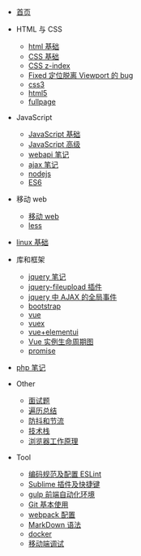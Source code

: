 - [首页](/)

- HTML 与 CSS

  - [html 基础](zh-cn/_html/html)
  - [CSS 基础](zh-cn/_css/CSS)
  - [CSS z-index](zh-cn/_css/CSS-z-index)
  - [Fixed 定位脱离 Viewport 的 bug](zh-cn/_css/Fixed定位脱离Viewport的bug)
  - [css3](zh-cn/_h5c3/css3)
  - [html5](zh-cn/_h5c3/html5)
  - [fullpage](zh-cn/_h5c3/fullpage)

- JavaScript

  - [JavaScript 基础](zh-cn/_JavaScript/JavaScript基础)
  - [JavaScript 高级](zh-cn/_JavaScript/JavaScript高级)
  - [webapi 笔记](zh-cn/_webApi/webapi笔记)
  - [ajax 笔记](zh-cn/_ajax/ajax笔记)
  - [nodejs](zh-cn/_nodejs/nodejs)
  - [ES6](zh-cn/_nodejs/ES6.md)

- 移动 web

  - [移动 web](zh-cn/_移动web/移动web)
  - [less](zh-cn/_移动web/less)

- [linux 基础](zh-cn/_linux/linux基础)

- 库和框架

  - [jquery 笔记](zh-cn/_jquery/jquery笔记)
  - [jquery-fileupload 插件](zh-cn/_jquery/jquery-fileupload插件的使用)
  - [jquery 中 AJAX 的全局事件](zh-cn/_jquery/jquery中AJAX的全局事件)
  - [bootstrap](zh-cn/_移动web/bootstrap)
  - [vue](zh-cn/_vue/vue)
  - [vuex](zh-cn/_vue/vuex)
  - [vue+elementui](zh-cn/_vue/vue+elementui)
  - [Vue 实例生命周期图](zh-cn/_vue/Vue实例生命周期图)
  - [promise](zh-cn/_vue/promise)

- [php 笔记](zh-cn/_php/php笔记)

- Other

  - [面试题](zh-cn/_other/面试题)
  - [遍历总结](zh-cn/_other/遍历总结)
  - [防抖和节流](zh-cn/_other/防抖和节流)
  - [技术栈](zh-cn/_other/技术栈)
  - [浏览器工作原理](zh-cn/_other/浏览器的工作原理/浏览器工作原理)

- Tool
  - [编码规范及配置 ESLint](zh-cn/_Tool/编码规范及配置ESLint)
  - [Sublime 插件及快捷键](zh-cn/_Tool/Sublime插件及快捷键)
  - [gulp 前端自动化环境](zh-cn/_Tool/gulp前端自动化环境)
  - [Git 基本使用](zh-cn/_Tool/Git)
  - [webpack 配置](zh-cn/_Tool/webpack配置)
  - [MarkDown 语法](zh-cn/_Tool/markdown语法)
  - [docker](zh-cn/_Tool/docker)
  - [移动端调试](zh-cn/_Tool/移动端调试)
